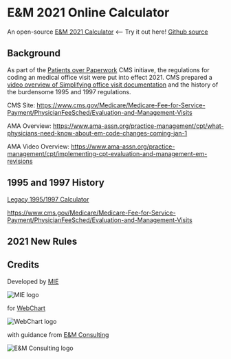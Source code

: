 # E&M 2021 Online Calculator

An open-source [E&M 2021 Calculator](https://mieweb.github.io/em2021/outpatient.html)  <-- Try it out here!
[Github source](https://github.com/mieweb/em2021)

## Background

As part of the [Patients over Paperwork](https://www.cms.gov/About-CMS/Story-Page/patients-over-paperwork) CMS initiave, the regulations for coding an medical office visit were put into effect 2021.  CMS prepared a [video overview of Simplifying office visit documentation](https://www.cms.gov/About-CMS/Story-Page/patients-over-paperwork) and the history of the burdensome 1995 and 1997 regulations.

CMS Site: https://www.cms.gov/Medicare/Medicare-Fee-for-Service-Payment/PhysicianFeeSched/Evaluation-and-Management-Visits

AMA Overview: https://www.ama-assn.org/practice-management/cpt/what-physicians-need-know-about-em-code-changes-coming-jan-1

AMA Video Overview: https://www.ama-assn.org/practice-management/cpt/implementing-cpt-evaluation-and-management-em-revisions

## 1995 and 1997 History

[Legacy 1995/1997 Calculator](legacy/README.md)

https://www.cms.gov/Medicare/Medicare-Fee-for-Service-Payment/PhysicianFeeSched/Evaluation-and-Management-Visits

## 2021 New Rules



## Credits

Developed by [MIE](https://www.mieweb.com/)

![MIE logo](logos/mie.png)

for [WebChart](https://webchartnow.com)

![WebChart logo](logos/webchart.png)

with guidance from [E&M Consulting](https://eandmconsulting.com/)

![E&M Consulting logo](logos/em.png)
